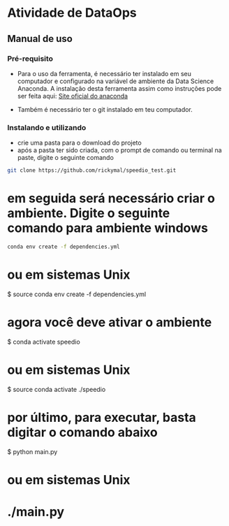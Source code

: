 # Atividade de DataOps

## Manual de uso

### Pré-requisito
- Para o uso da ferramenta, é necessário ter instalado em seu computador e configurado na variável de ambiente da Data Science Anaconda.
A instalação desta ferramenta assim como instruções pode ser feita aqui: [Site oficial do anaconda](https://www.anaconda.com/)

- Também é necessário ter o git instalado em teu computador.


### Instalando e utilizando

- crie uma pasta para o download do projeto
- após a pasta ter sido criada, com o prompt de comando ou terminal na paste, digite o seguinte comando
```bash
git clone https://github.com/rickymal/speedio_test.git
```

# em seguida será necessário criar o ambiente. Digite o seguinte comando para ambiente windows 

```bash
conda env create -f dependencies.yml
```

# ou em sistemas Unix
$ source conda env create -f dependencies.yml

# agora você deve ativar o ambiente
$ conda activate speedio

# ou em sistemas Unix
$ source conda activate ./speedio

# por último, para executar, basta digitar o comando abaixo
$ python main.py

# ou em sistemas Unix
# ./main.py

